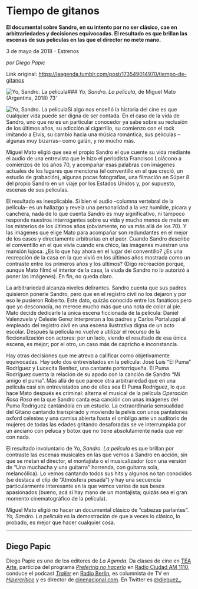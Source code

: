 # Tiempo de gitanos

**El documental sobre Sandro, en su intento por no ser clásico, cae en arbitrariedades y decisiones equivocadas. El resultado es que brillan las escenas de sus películas en las que el director no mete mano.**

3 de mayo de 2018 - Estrenos

_por Diego Papic_

Link original: https://laagenda.tumblr.com/post/173549014970/tiempo-de-gitanos

![Yo, Sandro. La película](https://64.media.tumblr.com/982831b2cf3b44ec93234e9415792ce2/tumblr_inline_p85wd9booE1t6q87u_500.jpg)### *Yo, Sandro. La película*, de Miguel Mato (Argentina, 2018) 73’

![Yo, Sandro. La película](https://64.media.tumblr.com/870e30c0a6698b12e3bf88f7739fefba/tumblr_inline_p85wdat6g41t6q87u_400.jpg)Si algo nos enseñó la historia del cine es que cualquier vida puede ser digna de ser contada. En el caso de la vida de Sandro, uno que no es un particular conocedor ya sabe sobre su reclusión de los últimos años, su adicción al cigarrillo, su comienzo con el rock imitando a Elvis, su cambio hacia una música romántica, sus películas –algunas muy bizarras– como galán, y no mucho más.

Miguel Mato eligió que sea el propio Sandro el que cuente su vida mediante el audio de una entrevista que le hizo el periodista Francisco Loiácono a comienzos de los años 70, y acompañar esas palabras con imágenes actuales de los lugares que menciona (el conventillo en el que creció, un estudio de grabación), algunas pocas fotografías, una filmación en Súper 8 del propio Sandro en un viaje por los Estados Unidos y, por supuesto, escenas de sus películas.

El resultado es inexplicable. Si bien el audio –columna vertebral de la película– es un hallazgo y revela una personalidad a la vez humilde, pícara y canchera, nada de lo que cuenta Sandro es muy significativo, ni tampoco responde nuestros interrogantes sobre su vida y mucho menos de mete en los misterios de los últimos años (obviamente, no va más allá de los 70). Y las imágenes que elige Mato para acompañar son redundantes en el mejor de los casos y directamente arbitrarias en el peor. Cuando Sandro describe el conventillo en el que vivía cuando era chico, las imágenes muestran una mansión lujosa. ¿Es lo que hay ahora en el lugar del conventillo? ¿Es una recreación de la casa en la que vivió en los últimos años mostrada como un contraste entre los primeros años y los últimos? (Digo recreación porque, aunque Mato filmó el interior de la casa, la viuda de Sandro no lo autorizó a poner las imágenes). En fin, no queda claro.

La arbitrariedad alcanza niveles delirantes. Sandro cuenta que sus padres quisieron ponerle Sandro, pero que en el registro civil no los dejaron y por eso le pusieron Roberto. Este dato, quizás conocido entre los fanáticos pero que yo desconocía, no merece mucho más que una nota de color al pie. Mato decide dedicarle la única escena ficcionada de la película: Daniel Valenzuela y Celeste Gerez interpretan a los padres y Carlos Portaluppi al empleado del registro civil en una escena ilustrativa digna de un acto escolar. Después la película no vuelve a utilizar el recurso de la ficcionalización con actores: por un lado, viendo el resultado de esa única escena, es mejor; por el otro, un caso más de capricho e inconstancia.

Hay otras decisiones que me atrevo a calificar como objetivamente equivocadas. Hay solo dos entrevistados en la película: José Luis “El Puma” Rodríguez y Lucecita Benítez, una cantante portorriqueña. El Puma Rodríguez cuenta la relación de su apodo con la canción de Sandro “Mi amigo el puma”. Más allá de que parece otra arbitrariedad que en una película casi sin entrevistados uno de ellos sea El Puma Rodríguez, lo que hace Mato después es criminal: alterna el musical de la película *Operación Rosa Rosa* en la que Sandro canta esa canción con unas imágenes del Puma Rodríguez cantándola en un estudio. La extraordinaria sensualidad del Gitano cantando transpirado y moviendo la pelvis con unos pantalones oxford celestes y una camisa abierta hasta el ombligo ante un auditorio de mujeres de todas las edades gritando desaforadas se ve interrumpida por un anciano con peluca y botox que no tiene absolutamente nada que ver con nada.

El resultado involuntario de *Yo, Sandro. La película* es que brillan por contraste las escenas musicales en las que vemos a Sandro en acción, sin que se metan el director, el montajista o el musicalizador (con una versión de “Una muchacha y una guitarra” horrenda, con guitarra sola, melancólica). Lo vemos cantando todos sus hits y algunos no tan conocidos (se destaca el clip de “Atmósfera pesada”) y hay una secuencia particularmente interesante en la que vemos varios de sus besos apasionados (bueno, acá sí hay mano de un montajista; quizás sea el gran momento cinematográfico de la película).

Miguel Mato eligió no hacer un documental clásico de “cabezas parlantes”. *Yo, Sandro. La película* es la demostración de que a veces lo clásico, lo probado, es mejor que hacer cualquier cosa.

  




---

 Diego Papic
------------

 Diego Papic es uno de los editores de *La Agenda*. Da clases de cine en [TEA Arte](http://tea-arte.com.ar/), participa del programa *[Preferiría no hacerlo](http://preferiria-no-hacerlo.tumblr.com/)* en [Radio Ciudad AM 1110](http://www.buenosaires.gob.ar/radiociudad), conduce el podcast *[Trailer](http://www.radioberlin.com.ar/programas/trailer)* en [Radio Berlín](http://www.radioberlin.com.ar/), es columnista de TV en *[Hipercrítico](http://hipercritico.com/)* y es director de [cinenacional.com](http://www.cinenacional.com/). En Twitter es [@dieguez\_](https://twitter.com/dieguez_). 

